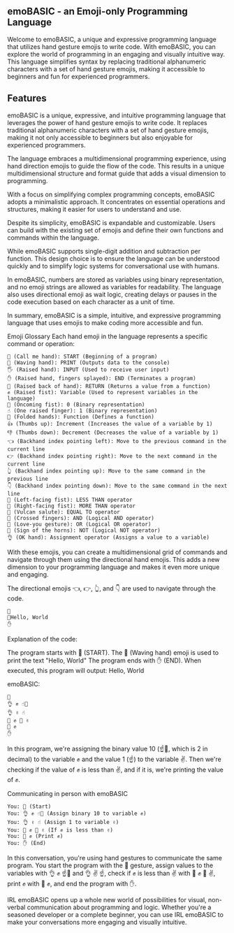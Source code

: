 
## emoBASIC - an Emoji-only Programming Language

Welcome to emoBASIC, a unique and expressive programming language that utilizes hand gesture emojis to write code. With emoBASIC, you can explore the world of programming in an engaging and visually intuitive way. This language simplifies syntax by replacing traditional alphanumeric characters with a set of hand gesture emojis, making it accessible to beginners and fun for experienced programmers. 

## Features

emoBASIC is a unique, expressive, and intuitive programming language that leverages the power of hand gesture emojis to write code. It replaces traditional alphanumeric characters with a set of hand gesture emojis, making it not only accessible to beginners but also enjoyable for experienced programmers.

The language embraces a multidimensional programming experience, using hand direction emojis to guide the flow of the code. This results in a unique multidimensional structure and format guide that adds a visual dimension to programming.

With a focus on simplifying complex programming concepts, emoBASIC adopts a minimalistic approach. It concentrates on essential operations and structures, making it easier for users to understand and use.

Despite its simplicity, emoBASIC is expandable and customizable. Users can build with the existing set of emojis and define their own functions and commands within the language.

While emoBASIC supports single-digit addition and subtraction per function. This design choice is to ensure the language can be understood quickly and to simplify logic systems for conversational use with humans.

In emoBASIC, numbers are stored as variables using binary representation, and no emoji strings are allowed as variables for readability. The language also uses directional emoji as wait logic, creating delays or pauses in the code execution based on each character as a unit of time.

In summary, emoBASIC is a simple, intuitive, and expressive programming language that uses emojis to make coding more accessible and fun.

Emoji Glossary
Each hand emoji in the language represents a specific command or operation:
```
🤙 (Call me hand): START (Beginning of a program)
👋 (Waving hand): PRINT (Outputs data to the console)
🖐️ (Raised hand): INPUT (Used to receive user input)
✋ (Raised hand, fingers splayed): END (Terminates a program)
🤚 (Raised back of hand): RETURN (Returns a value from a function)
✊ (Raised fist): Variable (Used to represent variables in the language)
👊 (Oncoming fist): 0 (Binary representation)
☝️ (One raised finger): 1 (Binary representation)
🙏 (Folded hands): Function (Defines a function)
👍 (Thumbs up): Increment (Increases the value of a variable by 1)
👎 (Thumbs down): Decrement (Decreases the value of a variable by 1)
👈 (Backhand index pointing left): Move to the previous command in the current line
👉 (Backhand index pointing right): Move to the next command in the current line
👆 (Backhand index pointing up): Move to the same command in the previous line
👇 (Backhand index pointing down): Move to the same command in the next line
🤛 (Left-facing fist): LESS THAN operator
🤜 (Right-facing fist): MORE THAN operator
🖖 (Vulcan salute): EQUAL TO operator
🤞 (Crossed fingers): AND (Logical AND operator)
🤟 (Love-you gesture): OR (Logical OR operator)
🤘 (Sign of the horns): NOT (Logical NOT operator)
👌 (OK hand): Assignment operator (Assigns a value to a variable)
```
With these emojis, you can create a multidimensional grid of commands and navigate through them using the directional hand emojis. This adds a new dimension to your programming language and makes it even more unique and engaging.

The directional emojis 👈, 👉, 👆, and 👇 are used to navigate through the code.

```
🤙
👋Hello, World
✋
```
Explanation of the code:

The program starts with 🤙 (START).
The 👋 (Waving hand) emoji is used to print the text "Hello, World"
The program ends with ✋ (END).
When executed, this program will output:
Hello, World

emoBASIC:

```
🤙
👌 ✊ ☝️👊
👌 ✌️ ☝️
🤛 ✊ 🤜 ✌️
👋 ✊
✋
```
In this program, we're assigning the binary value 10 (☝️👊, which is 2 in decimal) to the variable ✊ and the value 1 (☝️) to the variable ✌️. Then we're checking if the value of ✊ is less than ✌️, and if it is, we're printing the value of ✊.

Communicating in person with emoBASIC

```
You: 🤙 (Start)
You: 👌 ✊ ☝️👊 (Assign binary 10 to variable ✊)
You: 👌 ✌️ ☝️ (Assign 1 to variable ✌️)
You: 🤛 ✊ 🤜 ✌️ (If ✊ is less than ✌️)
You: 👋 ✊ (Print ✊)
You: ✋ (End)
```
In this conversation, you're using hand gestures to communicate the same program. You start the program with the 🤙 gesture, assign values to the variables with 👌 ✊ ☝️👊 and 👌 ✌️ ☝️, check if ✊ is less than ✌️ with 🤛 ✊ 🤜 ✌️, print ✊ with 👋 ✊, and end the program with ✋.

IRL emoBASIC opens up a whole new world of possibilities for visual, non-verbal communication about programming and logic. Whether you're a seasoned developer or a complete beginner, you can use IRL emoBASIC to make your conversations more engaging and visually intuitive.



